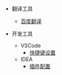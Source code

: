 - 翻译工具

  - [百度翻译](/docs/工具记录/翻译工具/百度翻译.md)

- 开发工具
  - VSCode
    - [快捷键设置](/docs/工具记录/开发工具/VSCode/README.md)
  - IDEA
    - [插件配置](/docs/工具记录/开发工具/IDEA/README.md)
